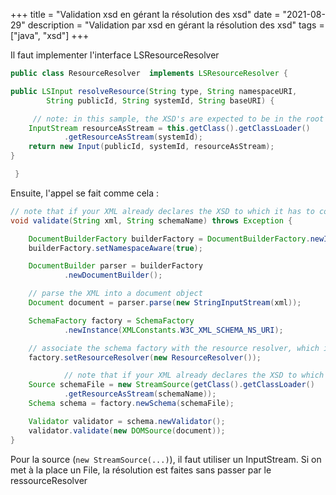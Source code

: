 +++
title = "Validation xsd en gérant la résolution des xsd"
date = "2021-08-29"
description = "Validation par xsd en gérant la résolution des xsd"
tags = ["java", "xsd"]
+++

Il faut implementer l'interface LSResourceResolver
```Java
public class ResourceResolver  implements LSResourceResolver {

public LSInput resolveResource(String type, String namespaceURI,
        String publicId, String systemId, String baseURI) {

     // note: in this sample, the XSD's are expected to be in the root of the classpath
    InputStream resourceAsStream = this.getClass().getClassLoader()
            .getResourceAsStream(systemId);
    return new Input(publicId, systemId, resourceAsStream);
}

 }
```
Ensuite, l'appel se fait comme cela :
```Java
// note that if your XML already declares the XSD to which it has to conform, then there's no need to declare the schemaName here
void validate(String xml, String schemaName) throws Exception {

    DocumentBuilderFactory builderFactory = DocumentBuilderFactory.newInstance();
    builderFactory.setNamespaceAware(true);

    DocumentBuilder parser = builderFactory
            .newDocumentBuilder();

    // parse the XML into a document object
    Document document = parser.parse(new StringInputStream(xml));

    SchemaFactory factory = SchemaFactory
            .newInstance(XMLConstants.W3C_XML_SCHEMA_NS_URI);

    // associate the schema factory with the resource resolver, which is responsible for resolving the imported XSD's
    factory.setResourceResolver(new ResourceResolver());

            // note that if your XML already declares the XSD to which it has to conform, then there's no need to create a validator from a Schema object
    Source schemaFile = new StreamSource(getClass().getClassLoader()
            .getResourceAsStream(schemaName));
    Schema schema = factory.newSchema(schemaFile);

    Validator validator = schema.newValidator();
    validator.validate(new DOMSource(document));
}
```
Pour la source (`new StreamSource(...)`), il faut utiliser un InputStream. Si on met à la place un File, la résolution est faites sans passer par le ressourceResolver